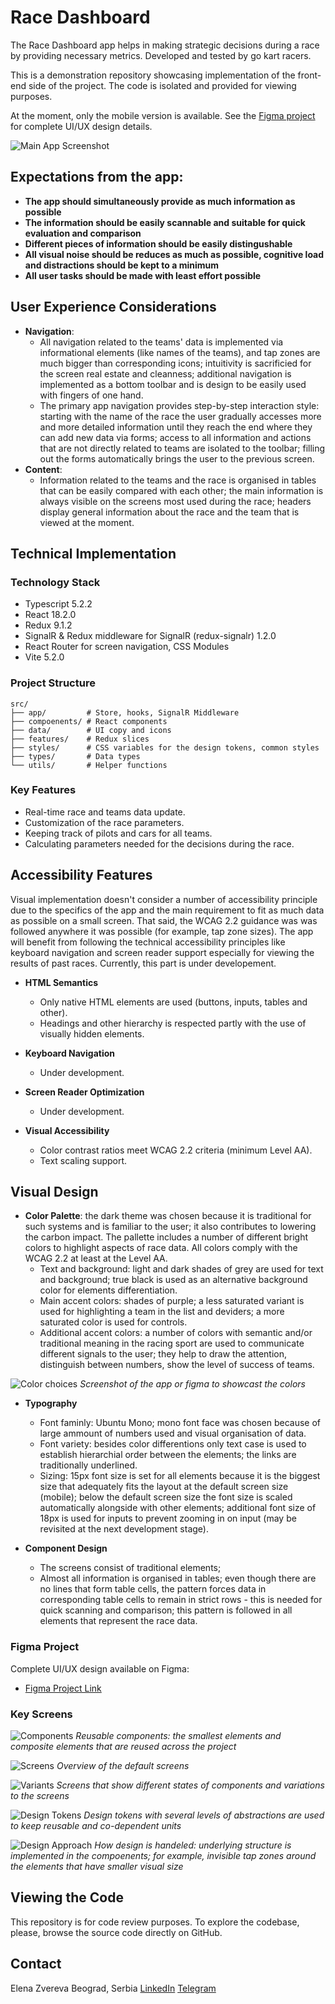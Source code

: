 

# Race Dashboard

The Race Dashboard app helps in making strategic decisions during a race by providing necessary metrics. Developed and tested by go kart racers.

This is a demonstration repository showcasing implementation of the front-end side of the project. The code is isolated and provided for viewing purposes.

At the moment, only the mobile version is available. See the [Figma project](#visual-design) for complete UI/UX design details.

![Main App Screenshot](./readme/cover.png)

## Expectations from the app:
- **The app should simultaneously provide as much information as possible**
- **The information should be easily scannable and suitable for quick evaluation and comparison**
- **Different pieces of information should be easily distingushable**
- **All visual noise should be reduces as much as possible, cognitive load and distractions should be kept to a minimum**
- **All user tasks should be made with least effort possible**

## User Experience Considerations

- **Navigation**: 
  - All navigation related to the teams' data is implemented via informational elements (like names of the teams), and tap zones are much bigger than corresponding icons; intuitivity is sacrificied for the screen real estate and cleanness; additional navigation is implemented as a bottom toolbar and is design to be easily used with fingers of one hand.
  - The primary app navigation provides step-by-step interaction style: starting with the name of the race the user gradually accesses more and more detailed information until they reach the end where they can add new data via forms; access to all information and actions that are not directly related to teams are isolated to the toolbar; filling out the forms automatically brings the user to the previous screen.
- **Content**: 
  - Information related to the teams and the race is organised in tables that can be easily compared with each other; the main information is always visible on the screens most used during the race; headers display general information about the race and the team that is viewed at the moment.

## Technical Implementation

### Technology Stack
- Typescript 5.2.2
- React 18.2.0
- Redux 9.1.2
- SignalR & Redux middleware for SignalR (redux-signalr) 1.2.0
- React Router for screen navigation, CSS Modules
- Vite 5.2.0

### Project Structure
```
src/
├── app/         # Store, hooks, SignalR Middleware
├── compoenents/ # React components
├── data/        # UI copy and icons
├── features/    # Redux slices
├── styles/      # CSS variables for the design tokens, common styles
├── types/       # Data types
└── utils/       # Helper functions
```

### Key Features
- Real-time race and teams data update.
- Customization of the race parameters. 
- Keeping track of pilots and cars for all teams.
- Calculating parameters needed for the decisions during the race.


## Accessibility Features

Visual implementation doesn't consider a number of accessibility principle due to the specifics of the app and the main requirement to fit as much data as possible on a small screen. That said, the WCAG 2.2 guidance was was followed anywhere it was possible (for example, tap zone sizes). The app will benefit from following the technical accessibility principles like keyboard navigation and screen reader support especially for viewing the results of past races. Currently, this part is under developement.

- **HTML Semantics**
  - Only native HTML elements are used (buttons, inputs, tables and other).
  - Headings and other hierarchy is respected partly with the use of visually hidden elements.

- **Keyboard Navigation**
  - Under development.

- **Screen Reader Optimization**
  - Under development.

- **Visual Accessibility**
  - Color contrast ratios meet WCAG 2.2 criteria (minimum Level AA).
  - Text scaling support.

## Visual Design
- **Color Palette**: the dark theme was chosen because it is traditional for such systems and is familiar to the user; it also contributes to lowering the carbon impact. The pallette includes a number of different bright colors to highlight aspects of race data. All colors comply with the WCAG 2.2 at least at the Level AA.
  - Text and background: light and dark shades of grey are used for text and background; true black is used as an alternative background color for elements differentiation.
  - Main accent colors: shades of purple; a less saturated variant is used for highlighting a team in the list and deviders; a more saturated color is used for controls.
  - Additional accent colors: a number of colors with semantic and/or traditional meaning in the racing sport are used to communicate different signals to the user; they help to draw the attention, distinguish between numbers, show the level of success of teams.

![Color choices](./readme/demoColors.png)
*Screenshot of the app or figma to showcast the colors*

- **Typography**
  - Font faminly: Ubuntu Mono; mono font face was chosen because of large ammount of numbers used and visual organisation of data.
  - Font variety: besides color differentions only text case is used to establish hierarchial order between the elements; the links are traditionally underlined.
  - Sizing: 15px font size is set for all elements because it is the biggest size that adequately fits the layout at the default screen size (mobile); below the default screen size the font size is scaled automatically alongside with other elements; additional font size of 18px is used for inputs to prevent zooming in on input (may be revisited at the next development stage).

- **Component Design**
  - The screens consist of traditional elements;
  - Almost all information is organised in tables; even though there are no lines that form table cells, the pattern forces data in corresponding table cells to remain in strict rows - this is needed for quick scanning and comparison; this pattern is followed in all elements that represent the race data.


### Figma Project
Complete UI/UX design available on Figma:
- [Figma Project Link](https://www.figma.com/design/wXrteEcg8uDTsmtVstEKRm/Design?node-id=1-2&t=7gwSXWcHseae3ilt-1)

### Key Screens
![Components](./readme/demoComponents.png)
*Reusable components: the smallest elements and composite elements that are reused across the project*

![Screens](./readme/demoScreens.png)
*Overview of the default screens*

![Variants](./readme/demoVariants.png)
*Screens that show different states of components and variations to the screens*

![Design Tokens](./readme/demoDesignTokens.png)
*Design tokens with several levels of abstractions are used to keep reusable and co-dependent units*

![Design Approach](./readme/demoDesignApproach.png)
*How design is handeled: underlying structure is implemented in the compoenents; for example, invisible tap zones around the elements that have smaller visual size*

## Viewing the Code

This repository is for code review purposes. To explore the codebase, please, browse the source code directly on GitHub.

## Contact

Elena Zvereva
Beograd, Serbia
[LinkedIn](https://www.linkedin.com/in/elena-zvereva-722b3177/)
[Telegram](https://t.me/zverolen)
